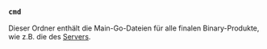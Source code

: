 ### `cmd`

Dieser Ordner enthält die Main-Go-Dateien für alle finalen Binary-Produkte, wie z.B. die des [Servers](server).
